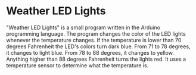# Weather LED Lights

"Weather LED Lights" is a small program written in the Arduino programming language. The program changes the color of the LED lights whenever the temperature changes. If the temperature is lower than 70 degrees Fahrenheit the LED's colors turn dark blue. From 71 to 78 degrees, it changes to light blue. From 78 to 88 degrees, it changes to yellow. Anything higher than 88 degrees Fahrenheit turns the lights red. It uses a temperature sensor to determine what the temperature is.
